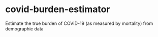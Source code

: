 # covid-burden-estimator
Estimate the true burden of COVID-19 (as measured by mortality) from demographic data
